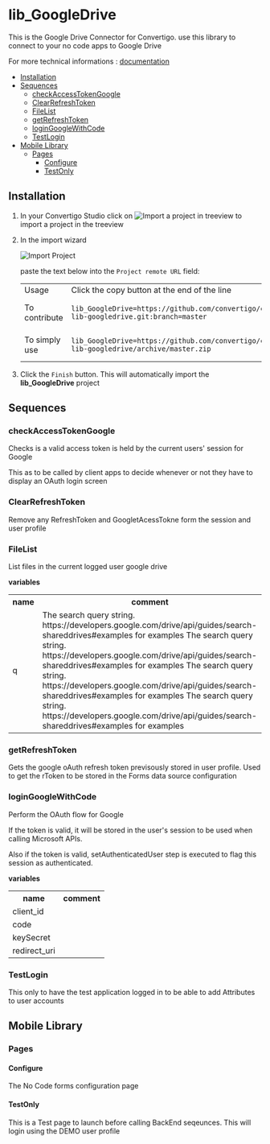 


# lib_GoogleDrive

This is the Google Drive Connector for Convertigo. use this library to connect to your no code apps to Google Drive


For more technical informations : [documentation](./project.md)

- [Installation](#installation)
- [Sequences](#sequences)
    - [checkAccessTokenGoogle](#checkaccesstokengoogle)
    - [ClearRefreshToken](#clearrefreshtoken)
    - [FileList](#filelist)
    - [getRefreshToken](#getrefreshtoken)
    - [loginGoogleWithCode](#logingooglewithcode)
    - [TestLogin](#testlogin)
- [Mobile Library](#mobile-library)
    - [Pages](#pages)
        - [Configure](#configure)
        - [TestOnly](#testonly)


## Installation

1. In your Convertigo Studio click on ![](https://github.com/convertigo/convertigo/blob/develop/eclipse-plugin-studio/icons/studio/project_import.gif?raw=true "Import a project in treeview") to import a project in the treeview
2. In the import wizard

   ![](https://github.com/convertigo/convertigo/blob/develop/eclipse-plugin-studio/tomcat/webapps/convertigo/templates/ftl/project_import_wzd.png?raw=true "Import Project")
   
   paste the text below into the `Project remote URL` field:
   <table>
     <tr><td>Usage</td><td>Click the copy button at the end of the line</td></tr>
     <tr><td>To contribute</td><td>

     ```
     lib_GoogleDrive=https://github.com/convertigo/c8oprj-lib-googledrive.git:branch=master
     ```
     </td></tr>
     <tr><td>To simply use</td><td>

     ```
     lib_GoogleDrive=https://github.com/convertigo/c8oprj-lib-googledrive/archive/master.zip
     ```
     </td></tr>
    </table>
3. Click the `Finish` button. This will automatically import the __lib_GoogleDrive__ project


## Sequences

### checkAccessTokenGoogle

Checks is a valid access token is held by the current users' session for Google

This as to be called by client apps to decide whenever or not they have to display an OAuth login screen



### ClearRefreshToken

Remove any RefreshToken and GoogletAcessTokne form the session and user profile

### FileList

List files in the current logged user google drive

**variables**

<table>
<tr>
<th>name</th><th>comment</th>
</tr>
<tr>
<td>q</td><td>The search query string.  https://developers.google.com/drive/api/guides/search-shareddrives#examples for examples
The search query string.  https://developers.google.com/drive/api/guides/search-shareddrives#examples for examples
The search query string.  https://developers.google.com/drive/api/guides/search-shareddrives#examples for examples
The search query string.  https://developers.google.com/drive/api/guides/search-shareddrives#examples for examples
</td>
</tr>
</table>

### getRefreshToken

Gets the google oAuth refresh token previsously stored in user profile. Used  to get the rToken  to be stored in the  Forms data source configuration 

### loginGoogleWithCode

Perform the OAuth flow for Google

If the token is valid, it will be stored in the user's session to be used when calling Microsoft APIs.

Also if the token is valid, setAuthenticatedUser step is executed to flag this session as authenticated.


**variables**

<table>
<tr>
<th>name</th><th>comment</th>
</tr>
<tr>
<td>client_id</td><td></td>
</tr>
<tr>
<td>code</td><td></td>
</tr>
<tr>
<td>keySecret</td><td></td>
</tr>
<tr>
<td>redirect_uri</td><td></td>
</tr>
</table>

### TestLogin

This only to have the test application logged in to be able to add Attributes to user accounts

## Mobile Library

### Pages

#### Configure

The No Code forms configuration page

#### TestOnly

This is a Test page to launch before calling BackEnd seqeunces. This will login using the DEMO user profile



